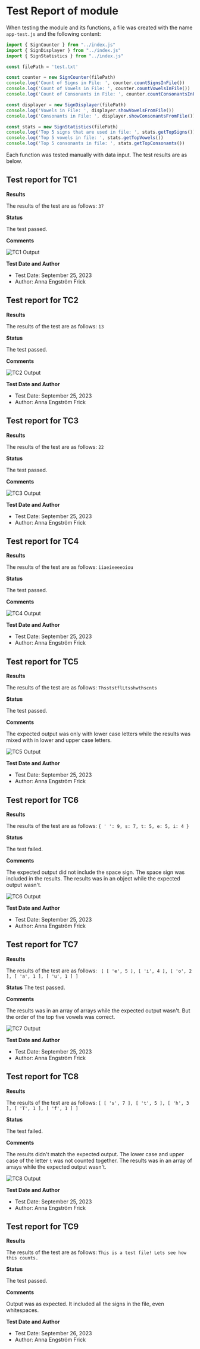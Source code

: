 # Test Report of module

When testing the module and its functions, a file was created with the name `app-test.js` and the following content:

```javascript
import { SignCounter } from "../index.js"
import { SignDisplayer } from "../index.js"
import { SignStatistics } from "../index.js"

const filePath = 'test.txt'

const counter = new SignCounter(filePath)
console.log('Count of Signs in File: ', counter.countSignsInFile())
console.log('Count of Vowels in File: ', counter.countVowelsInFile())
console.log('Count of Consonants in File: ', counter.countConsonantsInFile())

const displayer = new SignDisplayer(filePath)
console.log('Vowels in File: ', displayer.showVowelsFromFile())
console.log('Consonants in File: ', displayer.showConsonantsFromFile())

const stats = new SignStatistics(filePath)
console.log('Top 5 signs that are used in file: ', stats.getTopSigns())
console.log('Top 5 vowels in file: ', stats.getTopVowels())
console.log('Top 5 consonants in file: ', stats.getTopConsonants())
```

Each function was tested manually with data input. The test results are as below.

## Test report for TC1

**Results**

The results of the test are as follows:
`37`

**Status**

The test passed.

**Comments**

![TC1 Output](../img/TC1.2.png)

**Test Date and Author**

- Test Date: September 25, 2023
- Author: Anna Engström Frick

## Test report for TC2

**Results**

The results of the test are as follows:
`13`

**Status**

The test passed.

**Comments**

![TC2 Output](../img/TC2.png)

**Test Date and Author**

- Test Date: September 25, 2023
- Author: Anna Engström Frick

## Test report for TC3

**Results**

The results of the test are as follows:
`22`

**Status**

The test passed.

**Comments**

![TC3 Output](../img/TC3.png)

**Test Date and Author**

- Test Date: September 25, 2023
- Author: Anna Engström Frick

## Test report for TC4

**Results**

The results of the test are as follows:
`iiaeieeeeoiou`

**Status**

The test passed.

**Comments**

![TC4 Output](../img/TC4.png)

**Test Date and Author**

- Test Date: September 25, 2023
- Author: Anna Engström Frick

## Test report for TC5

**Results**

The results of the test are as follows:
`ThsststflLtsshwthscnts`

**Status**

The test passed.

**Comments**

The expected output was only with lower case letters while the results was mixed with in lower and upper case letters.

![TC5 Output](../img/TC5.png)

**Test Date and Author**

- Test Date: September 25, 2023
- Author: Anna Engström Frick

## Test report for TC6

**Results**

The results of the test are as follows:
`{ ' ': 9, s: 7, t: 5, e: 5, i: 4 }`

**Status**

The test failed.

**Comments**

The expected output did not include the space sign. The space sign was included in the results. The results was in an object while the expected output wasn't.

![TC6 Output](../img/TC6.png)

**Test Date and Author**

- Test Date: September 25, 2023
- Author: Anna Engström Frick

## Test report for TC7

**Results**

The results of the test are as follows:
` [ [ 'e', 5 ], [ 'i', 4 ], [ 'o', 2 ], [ 'a', 1 ], [ 'u', 1 ] ]`

**Status**
The test passed.

**Comments**

The results was in an array of arrays while the expected output wasn't. But the order of the top five vowels was correct.

![TC7 Output](../img/TC7.png)

**Test Date and Author**

- Test Date: September 25, 2023
- Author: Anna Engström Frick

## Test report for TC8

**Results**

The results of the test are as follows:
`[ [ 's', 7 ], [ 't', 5 ], [ 'h', 3 ], [ 'T', 1 ], [ 'f', 1 ] ]`

**Status**

The test failed.

**Comments**

The results didn't match the expected output. The lower case and upper case of the letter `t` was not counted together. The results was in an array of arrays while the expected output wasn't.

![TC8 Output](../img/TC8.png)

**Test Date and Author**

- Test Date: September 25, 2023
- Author: Anna Engström Frick

## Test report for TC9

**Results**

The results of the test are as follows:
`This is a test file! Lets see how this counts.`

**Status**

The test passed.

**Comments**

Output was as expected. It included all the signs in the file, even whitespaces.

**Test Date and Author**

- Test Date: September 26, 2023
- Author: Anna Engström Frick
